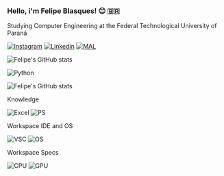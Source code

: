 

### Hello, i'm Felipe Blasques! 😊 🇧🇷

Studying Computer Engineering at the Federal Technological University of Paraná


[![Instagram](https://img.shields.io/badge/Instagram-E4405F?style=for-the-badge&logo=instagram&logoColor=white)](https://www.instagram.com/fe.blasques/)
[![Linkedin](https://img.shields.io/badge/LinkedIn-0077B5?style=for-the-badge&logo=linkedin&logoColor=white)](https://www.linkedin.com/in/felipe-navarro-blasques-074b09202/)
[![MAL](https://img.shields.io/badge/Myanimelist-2E51A2?style=for-the-badge&logo=myanimelist&logoColor=white)](https://myanimelist.net/profile/Chomray)

![Felipe's GitHub stats](https://github-readme-stats.vercel.app/api?username=FelipeBlasques&show_icons=true&theme=dark)




![Python](https://img.shields.io/badge/Python-3776AB?style=for-the-badge&logo=python&logoColor=white)


![Felipe's GitHub stats](https://github-readme-stats.vercel.app/api/top-langs/?username=FelipeBlasques&theme=blue-green)


Knowledge

![Excel](https://img.shields.io/badge/Microsoft_Excel-217346?style=for-the-badge&logo=microsoft-excel&logoColor=white)
![PS](https://img.shields.io/badge/Adobe%20Photoshop-31A8FF?style=for-the-badge&logo=Adobe%20Photoshop&logoColor=white)

Workspace IDE and OS

![VSC](https://img.shields.io/badge/Visual_Studio_Code-0078D4?style=for-the-badge&logo=visual%20studio%20code&logoColor=white)
![OS](https://img.shields.io/badge/Ubuntu-E95420?style=for-the-badge&logo=ubuntu&logoColor=white)


Workspace Specs

![CPU](https://img.shields.io/badge/Intel-Core_i5_10th-0071C5?style=for-the-badge&logo=intel&logoColor=white)
![GPU](https://img.shields.io/badge/NVIDIA-GTX1650-76B900?style=for-the-badge&logo=nvidia&logoColor=white)

